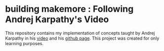 # building makemore : Following Andrej Karpathy's Video

This repository contains my implementation of concepts taught by Andrej Karpathy in his [video](https://www.youtube.com/watch?v=PaCmpygFfXo) and his [github page](https://github.com/karpathy/makemore). This project was created for only learning purposes.
